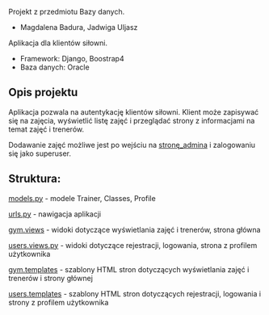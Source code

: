 Projekt z przedmiotu Bazy danych.
- Magdalena Badura, Jadwiga Uljasz

Aplikacja dla klientów siłowni.
- Framework: Django, Boostrap4
- Baza danych: Oracle

## Opis projektu
Aplikacja pozwala na autentykację klientów siłowni. Klient może zapisywać się na zajęcia, wyświetlić listę zajęć i przeglądać strony z informacjami na temat zajęć i trenerów.

Dodawanie zajęć możliwe jest po wejściu na [stronę_admina](./users/admin.py) i zalogowaniu się jako superuser.


## Struktura:

[models.py](./gym/models.py) - modele Trainer, Classes, Profile

[urls.py](.urls.py) - nawigacja aplikacji

[gym.views](./gym/views.py) - widoki dotyczące wyświetlania zajęć i trenerów, strona główna

[users.views.py](./users/views.py) - widoki dotyczące rejestracji, logowania, strona z profilem użytkownika

[gym.templates](./gym/templates) - szablony HTML stron dotyczących wyświetlania zajęć i trenerów i strony głównej

[users.templates](./users/templates) - szablony HTML stron dotyczących rejestracji, logowania i strony z profilem użytkownika
